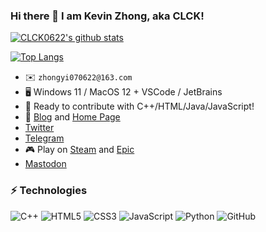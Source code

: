 ### Hi there 👋 I am Kevin Zhong, aka CLCK!

[![CLCK0622's github stats](https://readme-stats.clckblog.space/api?username=CLCK0622&theme=buefy&count_private=true&show_icons=true&card_width=500&include_all_commits=true)](https://readme-stats.clckblog.space/)

[![Top Langs](https://readme-stats.clckblog.space/api/top-langs/?username=CLCK0622&langs_count=10&theme=buefy&custom_title=Kevin%20Zhong's%20Most%20Used%20Languages&layout=compact&card_width=450&hide=G-code,C,CMake,Makefile)](https://readme-stats.clckblog.space/)

* ✉️ `zhongyi070622@163.com`
* 🖥 Windows 11 / MacOS 12 + VSCode / JetBrains
* 🔨 Ready to contribute with C++/HTML/Java/JavaScript!
* 📝 [Blog](https://pages.clckblog.space) and [Home Page](https://www.clckblog.space)
* [Twitter](https://twitter.com/KevinZh19316459)
* [Telegram](https://t.me/CLCK0622)
* 🎮 Play on [Steam](https://steamcommunity.com/id/zhongyi070622/) and [Epic](https://store.epicgames.com/zh-CN/u/3e733c852de04da686cca0abf85adda7)
* <a rel="me" href="https://mstdn.social/@CLCK0622">Mastodon</a>

### ⚡ Technologies

![C++](https://img.shields.io/badge/-C++-00599C?style=flat-square&logo=c)
![HTML5](https://img.shields.io/badge/-HTML5-E34F26?style=flat-square&logo=html5&logoColor=white)
![CSS3](https://img.shields.io/badge/-CSS3-1572B6?style=flat-square&logo=css3)
![JavaScript](https://img.shields.io/badge/-JavaScript-black?style=flat-square&logo=javascript)
![Python](https://img.shields.io/badge/-Python-black?style=flat-square&logo=Python)
![GitHub](https://img.shields.io/badge/-GitHub-181717?style=flat-square&logo=github)
